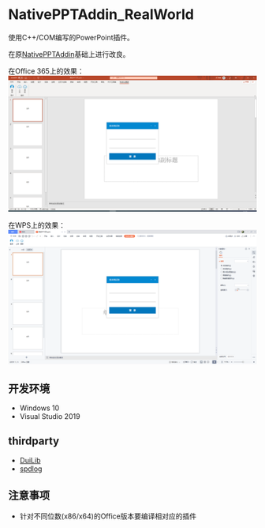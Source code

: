 # NativePPTAddin_RealWorld

使用C++/COM编写的PowerPoint插件。

在原[NativePPTAddin](https://github.com/l2m2/NativePPTAddIn)基础上进行改良。

在Office 365上的效果：
![](misc/office365.png)

在WPS上的效果：
![](misc/wps.png)

## 开发环境

- Windows 10
- Visual Studio 2019

## thirdparty

- [DuiLib](https://github.com/qdtroy/DuiLib_Ultimate)
- [spdlog](https://github.com/gabime/spdlog)

## 注意事项

- 针对不同位数(x86/x64)的Office版本要编译相对应的插件